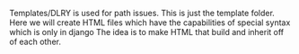 Templates/DLRY is used for path issues. This is just the template folder.
Here we will create HTML files which have the capabilities of special syntax which is only in django
The idea is to make HTML that build and inherit off of each other.

